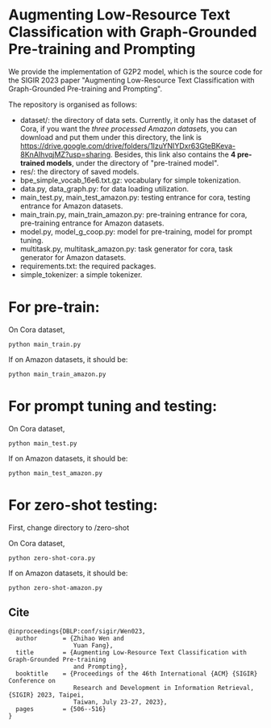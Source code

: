 # Augmenting Low-Resource Text Classification with Graph-Grounded Pre-training and Prompting
We provide the implementation of G2P2 model, which is the source code for the SIGIR 2023 paper
"Augmenting Low-Resource Text Classification with Graph-Grounded Pre-training and Prompting". 

The repository is organised as follows:
- dataset/: the directory of data sets. Currently, it only has the dataset of Cora, if you want the *three processed Amazon datasets*, you can download and put them under this directory, the link is https://drive.google.com/drive/folders/1IzuYNIYDxr63GteBKeva-8KnAIhvqjMZ?usp=sharing. Besides, this link also contains the **4 pre-trained models**, under the directory of "pre-trained model".
- res/: the directory of saved models.
- bpe_simple_vocab_16e6.txt.gz: vocabulary for simple tokenization.
- data.py, data_graph.py: for data loading utilization.
- main_test.py, main_test_amazon.py: testing entrance for cora, testing entrance for Amazon datasets.
- main_train.py, main_train_amazon.py: pre-training entrance for cora, pre-training entrance for Amazon datasets.
- model.py, model_g_coop.py: model for pre-training, model for prompt tuning.
- multitask.py, multitask_amazon.py: task generator for cora, task generator for Amazon datasets.
- requirements.txt: the required packages.
- simple_tokenizer: a simple tokenizer.


# For pre-train:
On Cora dataset,

    python main_train.py 

If on Amazon datasets, it should be:

    python main_train_amazon.py

# For prompt tuning and testing:
On Cora dataset,

    python main_test.py 

If on Amazon datasets, it should be:

    python main_test_amazon.py

# For zero-shot testing:
First, change directory to /zero-shot

On Cora dataset,

    python zero-shot-cora.py 

If on Amazon datasets, it should be:

    python zero-shot-amazon.py
    
    
## Cite
	@inproceedings{DBLP:conf/sigir/Wen023,
	  author       = {Zhihao Wen and
	                  Yuan Fang},
	  title        = {Augmenting Low-Resource Text Classification with Graph-Grounded Pre-training
	                  and Prompting},
	  booktitle    = {Proceedings of the 46th International {ACM} {SIGIR} Conference on
	                  Research and Development in Information Retrieval, {SIGIR} 2023, Taipei,
	                  Taiwan, July 23-27, 2023},
	  pages        = {506--516}
	}
